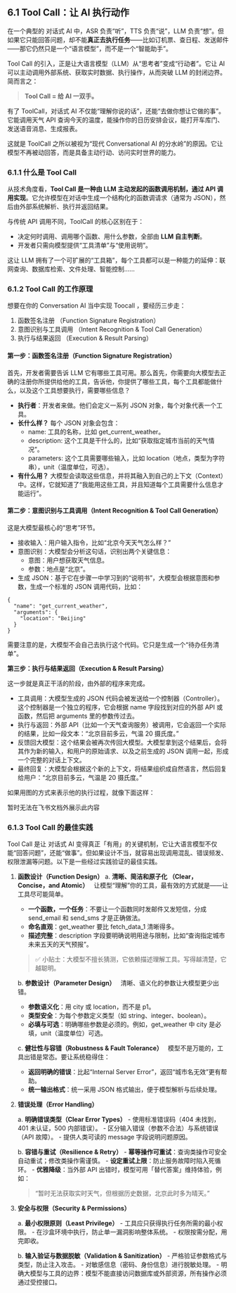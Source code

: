 ## 6.1 Tool Call：让 AI 执行动作
在一个典型的 对话式 AI 中，ASR 负责“听”，TTS 负责“说”，LLM 负责“想”。但如果它只能回答问题，却不能**真正去执行任务**——比如订机票、查日程、发送邮件——那它仍然只是一个“语言模型”，而不是一个“智能助手”。

Tool Call 的引入，正是让大语言模型（LLM）从“思考者”变成“行动者”。它让 AI 可以主动调用外部系统、获取实时数据、执行操作，从而突破 LLM 的封闭边界。简而言之：

> **Tool Call = 给 AI 一双手。**

有了 ToolCall，对话式 AI 不仅能“理解你说的话”，还能“去做你想让它做的事”。它能调用天气 API 查询今天的温度，能操作你的日历安排会议，能打开车库门、发送语音消息、生成报表。

这就是 ToolCall 之所以被视为“现代 Conversational AI 的分水岭”的原因。它让模型不再被动回答，而是具备主动行动、访问实时世界的能力。

### 6.1.1 什么是 Tool Call

从技术角度看，**Tool Call 是一种由 LLM 主动发起的函数调用机制，通过 API 调用实现**。它允许模型在对话中生成一个结构化的函数调请求（通常为 JSON），然后由外部系统解析、执行并返回结果。

与传统 API 调用不同，ToolCall 的核心区别在于：

- 决定何时调用、调用哪个函数、用什么参数，全部由 **LLM 自主判断**。
- 开发者只需向模型提供“工具清单”与“使用说明”。

这让 LLM 拥有了一个可扩展的“工具箱”，每个工具都可以是一种能力的延伸：联网查询、数据库检索、文件处理、智能控制……

### 6.1.2 Tool Call 的工作原理

想要在你的 Conversation AI 当中实现 Toocall ，要经历三步走：

1. 函数签名注册 （Function Signature Registration）
2. 意图识别与工具调用 （Intent Recognition & Tool Call Generation）
3. 执行与结果返回 （Execution & Result Parsing）

#### **第一步：函数签名注册（Function Signature Registration）**

首先，开发者需要告诉 LLM 它有哪些工具可用。那么首先，你需要向大模型去正确的注册你所提供给他的工具，告诉他，你提供了哪些工具，每个工具都能做什么，以及这个工具想要执行，需要哪些信息？

- **执行者**：开发者来做。他们会定义一系列 JSON 对象，每个对象代表一个工具。
- **长什么样？** 每个 JSON 对象会包含：
    - name: 工具的名称，比如 get_current_weather。
    - description: 这个工具是干什么的，比如“获取指定城市当前的天气情况”。
    - parameters: 这个工具需要哪些输入，比如 location（地点，类型为字符串），unit（温度单位，可选）。
- **有什么用？** 大模型会读取这些信息，并将其融入到自己的上下文（Context）中。这样，它就知道了“我能用这些工具，并且知道每个工具需要什么信息才能运行”。

#### **第二步：意图识别与工具调用（Intent Recognition & Tool Call Generation）**

这是大模型最核心的“思考”环节。

- 接收输入：用户输入指令，比如“北京今天天气怎么样？”
- 意图识别：大模型会分析这句话，识别出两个关键信息：
    - 意图：用户想获取天气信息。
    - 参数：地点是“北京”。
- 生成 JSON：基于它在步骤一中学习到的“说明书”，大模型会根据意图和参数，生成一个标准的 JSON 调用代码，比如：

```Plain
{
  "name": "get_current_weather",
  "arguments": {
    "location": "Beijing"
  }
}
```

需要注意的是，大模型不会自己去执行这个代码。它只是生成一个“待办任务清单”。

**第三步：执行与结果返回（Execution & Result Parsing）**

这一步就是真正干活的阶段，由外部的程序来完成。

- 工具调用：大模型生成的 JSON 代码会被发送给一个控制器（Controller）。这个控制器是一个独立的程序，它会根据 name 字段找到对应的外部 API 或函数，然后把 arguments 里的参数传过去。
- 执行与返回：外部 API（比如一个天气查询服务）被调用，它会返回一个实际的结果，比如一段文本：“北京目前多云，气温 20 摄氏度。”
- 反馈回大模型：这个结果会被再次传回大模型。大模型拿到这个结果后，会将其作为新的输入，和用户的原始请求、以及之前生成的 JSON 调用一起，形成一个完整的对话上下文。
- 最终回复：大模型会根据这个新的上下文，将结果组织成自然语言，然后回复给用户：“北京目前多云，气温是 20 摄氏度。”

如果用图的方式来表示他的执行过程，就像下面这样：

暂时无法在飞书文档外展示此内容

### 6.1.3 Tool Call 的最佳实践

Tool Call 是让 对话式 AI 变得真正「有用」的关键机制，它让大语言模型不仅能“回答问题”，还能“做事”。但如果设计不当，就容易出现调用混乱、错误频发、权限泄漏等问题。以下是一些经过实践验证的最佳实践。

1. **函数设计（Function Design）**
    a. **清晰、简洁和原子化 （Clear， Concise，and Atomic）**
      让模型“理解”你的工具，最有效的方式就是——让工具尽可能简单。    
    - **一个函数，一个任务**：不要让一个函数同时发邮件又发短信，分成 send_email 和 send_sms 才是正确做法。
    - **命名直观**：get_weather 要比 fetch_data_1 清晰得多。
    - **描述完整**：description 字段要明确说明用途与限制，比如“查询指定城市未来五天的天气预报”。
    
    > ✅ 小贴士：大模型不擅长猜测，它依赖描述理解工具。写得越清楚，它越聪明。
    
    b. **参数设计（Parameter Design）**
      清晰、语义化的参数让大模型更少出错。
    - **参数语义化**：用 city 或 location，而不是 p1。
    - **类型安全**：为每个参数定义类型（如 string、integer、boolean）。
    - **必填与可选**：明确哪些参数是必须的。例如，get_weather 中 city 是必填，unit（温度单位）可选。
    
    c. **健壮性与容错（Robustness & Fault Tolerance）**
      模型不是万能的，工具出错是常态。要让系统稳得住：
    - **返回明确的错误**：比起“Internal Server Error”，返回“城市名无效”更有帮助。
    - **统一输出格式**：统一采用 JSON 格式输出，便于模型解析与后续处理。
    
2. **错误处理（Error Handling）**
    
    a.  **明确错误类型（Clear Error Types）**
        - 使用标准错误码（404 未找到，401 未认证，500 内部错误）。
        - 区分输入错误（参数不合法）与系统错误（API 故障）。
        - 提供人类可读的 message 字段说明问题原因。
    
    b. **容错与重试（Resilience & Retry）**
        - **幂等操作可重试**：查询类操作可安全自动重试；修改类操作需谨慎。
        - **设定重试上限**：防止服务故障时陷入死循环。
        - **优雅降级**：当外部 API 出错时，模型可用「替代答案」维持体验，例如：
            
    > “暂时无法获取实时天气，但根据历史数据，北京此时多为晴天。”
    
3. **安全与权限（Security & Permissions）**
    
    a. **最小权限原则（Least Privilege）**
        - 工具应只获得执行任务所需的最小权限。
        - 在沙盒环境中执行，防止单一漏洞影响整体系统。
        - 权限按需分配，用完即收。
    
    b. **输入验证与数据脱敏（Validation & Sanitization）**
        - 严格验证参数格式与类型，防止注入攻击。
        - 对敏感信息（密码、身份信息）进行脱敏处理。
        - 明确大模型与工具的边界：模型不能直接访问数据库或外部资源，所有操作必须通过受控接口。